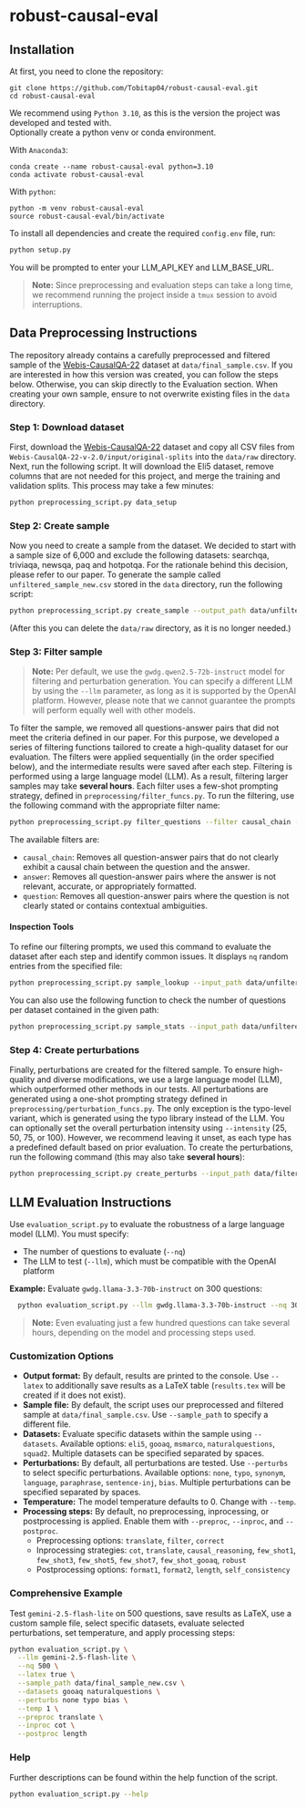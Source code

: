 # robust-causal-eval
## Installation


At first, you need to clone the repository:
```
git clone https://github.com/Tobitap04/robust-causal-eval.git
cd robust-causal-eval
```

We recommend using `Python 3.10`, as this is the version the project was developed and tested with.  
Optionally create a python venv or conda environment. 

With `Anaconda3`:
```
conda create --name robust-causal-eval python=3.10 
conda activate robust-causal-eval
```

With `python`:
```
python -m venv robust-causal-eval
source robust-causal-eval/bin/activate
```

To install all dependencies and create the required `config.env` file, run:
```bash
python setup.py
```
You will be prompted to enter your LLM_API_KEY and LLM_BASE_URL.

> **Note:** Since preprocessing and evaluation steps can take a long time, we recommend running the project inside a `tmux` session to avoid interruptions.

## Data Preprocessing Instructions
The repository already contains a carefully preprocessed and filtered sample of the [Webis-CausalQA-22](https://webis.de/data/webis-causalqa-22.html) dataset at `data/final_sample.csv`. If you are interested in how this version was created, you can follow the steps below. Otherwise, you can skip directly to the Evaluation section. When creating your own sample, ensure to not overwrite existing files in the `data` directory.
### Step 1: Download dataset
First, download the [Webis-CausalQA-22](https://webis.de/data/webis-causalqa-22.html) dataset and copy all CSV files from `Webis-CausalQA-22-v-2.0/input/original-splits` into the `data/raw` directory. Next, run the following script. It will download the Eli5 dataset, remove columns that are not needed for this project, and merge the training and validation splits. This process may take a few minutes:
```bash
python preprocessing_script.py data_setup
```
### Step 2: Create sample
Now you need to create a sample from the dataset. We decided to start with a sample size of 6,000 and exclude the following datasets: searchqa, triviaqa, newsqa, paq and hotpotqa. For the rationale behind this decision, please refer to our paper. To generate the sample called `unfiltered_sample_new.csv` stored in the `data` directory, run the following script:
```bash
python preprocessing_script.py create_sample --output_path data/unfiltered_sample_new.csv --exclude searchqa triviaqa newsqa hotpotqa paq --nq 6000
```
(After this you can delete the `data/raw` directory, as it is no longer needed.)

### Step 3: Filter sample

> **Note:** Per default, we use the `gwdg.qwen2.5-72b-instruct` model for filtering and perturbation generation. You can specify a different LLM by using the `--llm` parameter,  as long as it is supported by the OpenAI platform. However, please note that we cannot guarantee the prompts will perform equally well with other models.

To filter the sample, we removed all questions-answer pairs that did not meet the criteria defined in our paper. For this purpose, we developed a series of filtering functions tailored to create a high-quality dataset for our evaluation. The filters were applied sequentially (in the order specified below), and the intermediate results were saved after each step. Filtering is performed using a large language model (LLM). As a result, filtering larger samples may take **several hours**. Each filter uses a few-shot prompting strategy, defined in `preprocessing/filter_funcs.py`. To run the filtering, use the following command with the appropriate filter name:
```bash
python preprocessing_script.py filter_questions --filter causal_chain --input_path data/unfiltered_sample_new.csv --output_path data/filtered_01_causal_chain_new.csv
```
The available filters are:
- `causal_chain`: Removes all question-answer pairs that do not clearly exhibit a causal chain between the question and the answer.
- `answer`: Removes all question-answer pairs where the answer is not relevant, accurate, or appropriately formatted.
- `question`: Removes all question-answer pairs where the question is not clearly stated or contains contextual ambiguities.

#### Inspection Tools
To refine our filtering prompts, we used this command to evaluate the dataset after each step and identify common issues. It displays `nq` random entries from the specified file:
```bash
python preprocessing_script.py sample_lookup --input_path data/unfiltered_sample_new.csv --nq 100
```
You can also use the following function to check the number of questions per dataset contained in the given path:
```bash
python preprocessing_script.py sample_stats --input_path data/unfiltered_sample_new.csv
```
### Step 4: Create perturbations
Finally, perturbations are created for the filtered sample. To ensure high-quality and diverse modifications, we use a large language model (LLM), which outperformed other methods in our tests. All perturbations are generated using a one-shot prompting strategy defined in `preprocessing/perturbation_funcs.py`. The only exception is the typo-level variant, which is generated using the typo library instead of the LLM.  You can optionally set the overall perturbation intensity using `--intensity` (25, 50, 75, or 100). However, we recommend leaving it unset, as each type has a predefined default based on prior evaluation. To create the perturbations, run the following command (this may also take **several hours**):
```bash
python preprocessing_script.py create_perturbs --input_path data/filtered_03_question_new.csv --output_path data/final_sample_new.csv
```

## LLM Evaluation Instructions

Use `evaluation_script.py` to evaluate the robustness of a large language model (LLM). You must specify:

- The number of questions to evaluate (`--nq`)
- The LLM to test (`--llm`), which must be compatible with the OpenAI platform

**Example:** Evaluate `gwdg.llama-3.3-70b-instruct` on 300 questions:
```bash
  python evaluation_script.py --llm gwdg.llama-3.3-70b-instruct --nq 300
```
> **Note:** Even evaluating just a few hundred questions can take several hours, depending on the model and processing steps used.

### Customization Options

- **Output format:** By default, results are printed to the console. Use `--latex` to additionally save results as a LaTeX table (`results.tex` will be created if it does not exist).
- **Sample file:** By default, the script uses our preprocessed and filtered sample at `data/final_sample.csv`. Use `--sample_path` to specify a different file.
- **Datasets:** Evaluate specific datasets within the sample using `--datasets`. Available options: `eli5`, `gooaq`, `msmarco`, `naturalquestions`, `squad2`. Multiple datasets can be specified separated by spaces.
- **Perturbations:** By default, all perturbations are tested. Use `--perturbs` to select specific perturbations. Available options: `none`, `typo`, `synonym`, `language`, `paraphrase`, `sentence-inj`, `bias`. Multiple perturbations can be specified separated by spaces.
- **Temperature:** The model temperature defaults to 0. Change with `--temp`.
- **Processing steps:** By default, no preprocessing, inprocessing, or postprocessing is applied. Enable them with `--preproc`, `--inproc`, and `--postproc`.
  - Preprocessing options: `translate`, `filter`, `correct`
  - Inprocessing strategies: `cot`, `translate`, `causal_reasoning`, `few_shot1`, `few_shot3`, `few_shot5`, `few_shot7`, `few_shot_gooaq`, `robust`
  - Postprocessing options: `format1`, `format2`, `length`, `self_consistency`

### Comprehensive Example

Test `gemini-2.5-flash-lite` on 500 questions, save results as LaTeX, use a custom sample file, select specific datasets, evaluate selected perturbations, set temperature, and apply processing steps:
```bash
python evaluation_script.py \
  --llm gemini-2.5-flash-lite \
  --nq 500 \
  --latex true \
  --sample_path data/final_sample_new.csv \
  --datasets gooaq naturalquestions \
  --perturbs none typo bias \
  --temp 1 \
  --preproc translate \
  --inproc cot \
  --postproc length
```

### Help
Further descriptions can be found within the help function of the script.
```bash
python evaluation_script.py --help
```